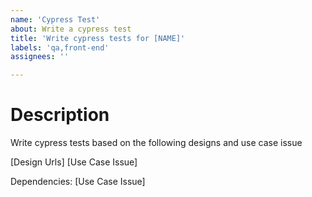 ```yaml
---
name: 'Cypress Test'
about: Write a cypress test
title: 'Write cypress tests for [NAME]'
labels: 'qa,front-end'
assignees: ''

---
```


# Description

Write cypress tests based on the following designs and use case issue

[Design Urls]
[Use Case Issue]

Dependencies: [Use Case Issue]